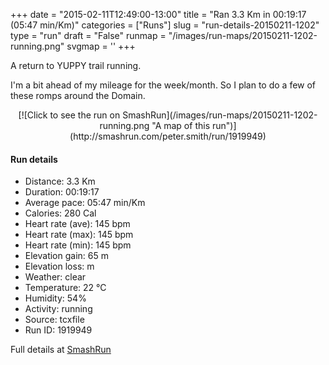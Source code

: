 +++
date = "2015-02-11T12:49:00-13:00"
title = "Ran 3.3 Km in 00:19:17 (05:47 min/Km)"
categories = ["Runs"]
slug = "run-details-20150211-1202"
type = "run"
draft = "False"
runmap = "/images/run-maps/20150211-1202-running.png"
svgmap = '<polyline points="23 0, 29 20, 43 26, 45 32, 53 36, 53 44, 55 45, 53 50, 56 56, 61 61, 70 63, 77 73, 71 88, 62 83, 64 87, 65 91, 52 100, 46 99, 32 84, 37 72, 59 60, 51 52, 47 42, 41 38, 46 28, 42 25, 40 23, 35 22, 33 22">'
+++

A return to YUPPY trail running.  

I'm a bit ahead of my mileage for the week/month. So I plan to do a few of these romps around the Domain. 



<!--more-->

<center>
[![Click to see the run on SmashRun](/images/run-maps/20150211-1202-running.png "A map of this run")](http://smashrun.com/peter.smith/run/1919949)
</center>

#### Run details

* Distance: 3.3 Km
* Duration: 00:19:17
* Average pace: 05:47 min/Km
* Calories: 280 Cal
* Heart rate (ave): 145 bpm
* Heart rate (max): 145 bpm
* Heart rate (min): 145 bpm
* Elevation gain: 65 m
* Elevation loss:  m
* Weather: clear
* Temperature: 22 &deg;C
* Humidity: 54%
* Activity: running
* Source: tcxfile
* Run ID: 1919949

Full details at [SmashRun](http://smashrun.com/peter.smith/run/1919949)